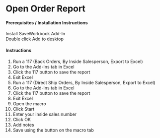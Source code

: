 # Open Order Report

#### Prerequisites / Installation Instructions

Install SaveWorkbook Add-In  
Double click Add to desktop

#### Instructions

1.  Run a 117 (Back Orders, By Inside Salesperson, Export to Excel)
2.	Go to the Add-Ins tab in Excel
3.	Click the 117 button to save the report
4.	Exit Excel
5.	Run a 117 (Direct Ship Orders, By Inside Salesperson, Export to Excel)
6.	Go to the Add-Ins tab in Excel
7.	Click the 117 button to save the report
8.	Exit Excel
9.	Open the macro
10.	Click Start
11.	Enter your inside sales number
12.	Click OK
13.	Add notes
14.	Save using the button on the macro tab
